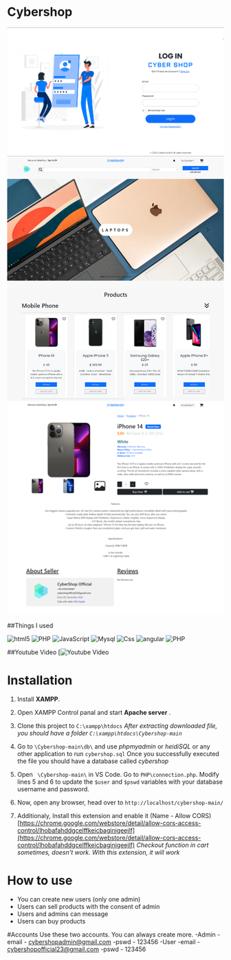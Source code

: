 # Cybershop
![](https://github.com/vulture89/Cybershop/blob/f0755fc2d74164cbbb1696d941b54acf66ddf114/examples/1.png)
![](https://github.com/vulture89/Cybershop/blob/f0755fc2d74164cbbb1696d941b54acf66ddf114/examples/2.png)
![](https://github.com/vulture89/Cybershop/blob/f0755fc2d74164cbbb1696d941b54acf66ddf114/examples/3.png)

##Things I used
<p>
  <img alt="html5" src="https://img.shields.io/badge/-HTML5-E34F26?style=flat-square&logo=html5&logoColor=white" />
  <img alt="PHP" src="https://img.shields.io/badge/-Bootstrap-7f10f4?style=flat-square&logo=Bootstrap&logoColor=white" />
  <img alt="JavaScript" src="https://img.shields.io/badge/JavaScript-323330?style=flat-square&logo=javascript&logoColor=F7DF1E" />
  <img alt="Mysql" src="https://img.shields.io/badge/MySQL-00000F?style=flat-square&logo=mysql&logoColor=white"/>
  <img alt="Css" src="https://img.shields.io/badge/CSS-239120?&style=flat-square&logo=css3&logoColor=white" />
  <img alt="angular" src="https://img.shields.io/badge/-Angular-DD0031?style=flat-square&logo=angular&logoColor=white" />
  <img alt="PHP" src="https://img.shields.io/badge/-PHP-4e598f?style=flat-square&logo=php&logoColor=white" />
</p>

##Youtube Video
[![Youtube Video]()

# Installation

1. Install **XAMPP**.

2. Open XAMPP Control panal and start **Apache server** .

3. Clone this project to `C:\xampp\htdocs` *After extracting downloaded file, you should have a folder  `C:\xampp\htdocs\Cybershop-main`*

4. Go to `\Cybershop-main\db\` and use *phpmyadmin* or *heidiSQL* or any other application to run  `cybershop.sql` Once you successfully executed the file you should have a database called *cybershop*

5. Open ` \Cybershop-main\`  in VS Code. Go to `PHP\connection.php`. Modify lines 5 and 6 to update the `$user` and `$pswd` variables with your database username and password.

6. Now, open any browser, head over to `http://localhost/cybershop-main/`

7. Additionaly, Install this extension and enable it (Name - Allow CORS)
   [https://chrome.google.com/webstore/detail/allow-cors-access-control/lhobafahddgcelffkeicbaginigeejlf](https://chrome.google.com/webstore/detail/allow-cors-access-control/lhobafahddgcelffkeicbaginigeejlf)
  *Checkout function in cart sometimes, doesn't work. With this extension, it will work*

# How to use

- You can create new users (only one admin)
- Users can sell products with the consent of admin
- Users and admins can message 
- Users can buy products

#Accounts
Use these two accounts. You can always create more.
-Admin 
   -email - cybershopadmin@gmail.com
   -pswd - 123456
-User 
   -email - cybershopofficial23@gmail.com
   -pswd - 123456

